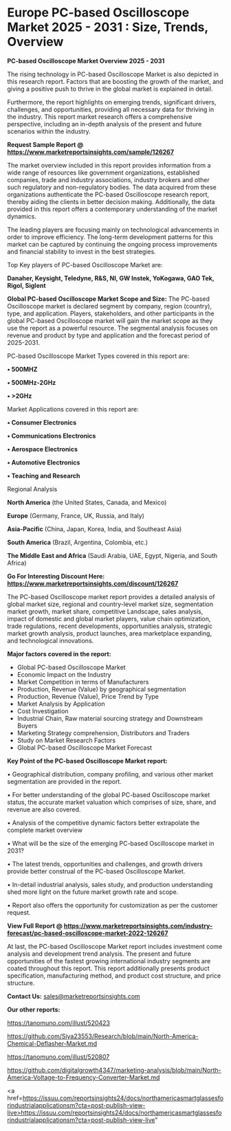 # Europe PC-based Oscilloscope Market 2025 - 2031 : Size, Trends, Overview

<Strong> PC-based Oscilloscope Market Overview 2025 - 2031</strong>

The rising technology in PC-based Oscilloscope Market is also depicted in this research report. Factors that are boosting the growth of the market, and giving a positive push to thrive in the global market is explained in detail.

Furthermore, the report highlights on emerging trends, significant drivers, challenges, and opportunities, providing all necessary data for thriving in the industry. This report market research offers a comprehensive perspective, including an in-depth analysis of the present and future scenarios within the industry.

<strong>Request Sample Report @ <a href=https://www.marketreportsinsights.com/sample/126267>https://www.marketreportsinsights.com/sample/126267</a></strong>

The market overview included in this report provides information from a wide range of resources like government organizations, established companies, trade and industry associations, industry brokers and other such regulatory and non-regulatory bodies. The data acquired from these organizations authenticate the PC-based Oscilloscope research report, thereby aiding the clients in better decision making. Additionally, the data provided in this report offers a contemporary understanding of the market dynamics.

The leading players are focusing mainly on technological advancements in order to improve efficiency. The long-term development patterns for this market can be captured by continuing the ongoing process improvements and financial stability to invest in the best strategies.

Top Key players of PC-based Oscilloscope Market are:

<strong>Danaher, Keysight, Teledyne, R&S, NI, GW Instek, YoKogawa, GAO Tek, Rigol, Siglent</strong>

<strong><b>Global PC-based Oscilloscope Market Scope and Size:</b></strong>
The PC-based Oscilloscope market is declared segment by company, region (country), type, and application. Players, stakeholders, and other participants in the global PC-based Oscilloscope market will gain the market scope as they use the report as a powerful resource. The segmental analysis focuses on revenue and product by type and application and the forecast period of 2025-2031.

PC-based Oscilloscope Market Types covered in this report are:

<strong>• 500MHZ

• 500MHz-2GHz

• >2GHz</strong>

Market Applications covered in this report are:

<strong>• Consumer Electronics

• Communications Electronics

• Aerospace Electronics

• Automotive Electronics

• Teaching and Research</strong> 

Regional Analysis

<strong>North America</strong> (the United States, Canada, and Mexico)

<strong>Europe</strong> (Germany, France, UK, Russia, and Italy)

<strong>Asia-Pacific</strong> (China, Japan, Korea, India, and Southeast Asia)

<strong>South America</strong> (Brazil, Argentina, Colombia, etc.)

<strong>The Middle East and Africa</strong> (Saudi Arabia, UAE, Egypt, Nigeria, and South Africa)

<strong>Go For Interesting Discount Here: <a href=https://www.marketreportsinsights.com/discount/126267>https://www.marketreportsinsights.com/discount/126267</a></strong>

The PC-based Oscilloscope market report provides a detailed analysis of global market size, regional and country-level market size, segmentation market growth, market share, competitive Landscape, sales analysis, impact of domestic and global market players, value chain optimization, trade regulations, recent developments, opportunities analysis, strategic market growth analysis, product launches, area marketplace expanding, and technological innovations.

<strong><b>Major factors covered in the report:</b></strong>
<ul>
  <li>Global PC-based Oscilloscope Market </li>
  <li>Economic Impact on the Industry</li>
  <li>Market Competition in terms of Manufacturers</li>
  <li>Production, Revenue (Value) by geographical segmentation</li>
  <li>Production, Revenue (Value), Price Trend by Type</li>
  <li>Market Analysis by Application</li>
  <li>Cost Investigation</li>
  <li>Industrial Chain, Raw material sourcing strategy and Downstream Buyers</li>
  <li>Marketing Strategy comprehension, Distributors and Traders</li>
  <li>Study on Market Research Factors</li>
  <li>Global PC-based Oscilloscope Market Forecast</li>
</ul>

<strong><b>Key Point of the PC-based Oscilloscope Market report:</b></strong>

• Geographical distribution, company profiling, and various other market segmentation are provided in the report.

• For better understanding of the global PC-based Oscilloscope market status, the accurate market valuation which comprises of size, share, and revenue are also covered.

• Analysis of the competitive dynamic factors better extrapolate the complete market overview

• What will be the size of the emerging PC-based Oscilloscope market in 2031?

• The latest trends, opportunities and challenges, and growth drivers provide better construal of the PC-based Oscilloscope Market.

• In-detail industrial analysis, sales study, and production understanding shed more light on the future market growth rate and scope.

• Report also offers the opportunity for customization as per the customer request.

<strong><b>View Full Report @ <a href=https://www.marketreportsinsights.com/industry-forecast/pc-based-oscilloscope-market-2022-126267>https://www.marketreportsinsights.com/industry-forecast/pc-based-oscilloscope-market-2022-126267</a></b></strong>


At last, the PC-based Oscilloscope Market report includes investment come analysis and development trend analysis. The present and future opportunities of the fastest growing international industry segments are coated throughout this report. This report additionally presents product specification, manufacturing method, and product cost structure, and price structure.

<strong>Contact Us:</strong>
sales@marketreportsinsights.com

<strong>Our other reports:</strong>

<a href=https://tanomuno.com/illust/520423>https://tanomuno.com/illust/520423</a>

<a href=https://github.com/Siya23553/Research/blob/main/North-America-Chemical-Deflasher-Market.md>https://github.com/Siya23553/Research/blob/main/North-America-Chemical-Deflasher-Market.md</a>

<a href=https://tanomuno.com/illust/520807>https://tanomuno.com/illust/520807</a>

<a href=https://github.com/digitalgrowth4347/marketing-analysis/blob/main/North-America-Voltage-to-Frequency-Converter-Market.md>https://github.com/digitalgrowth4347/marketing-analysis/blob/main/North-America-Voltage-to-Frequency-Converter-Market.md</a>

<a href=https://issuu.com/reportsinsights24/docs/northamericasmartglassesforindustrialapplicationsm?cta=post-publish-view-live>https://issuu.com/reportsinsights24/docs/northamericasmartglassesforindustrialapplicationsm?cta=post-publish-view-live</a>"
